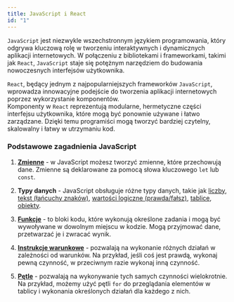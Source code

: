 ```yaml
---
title: JavaScript i React
id: "1"
---
```


`JavaScript` jest niezwykle wszechstronnym językiem programowania, który odgrywa kluczową rolę w tworzeniu interaktywnych i dynamicznych aplikacji internetowych. W połączeniu z bibliotekami i frameworkami, takimi jak `React`, `JavaScript` staje się potężnym narzędziem do budowania nowoczesnych interfejsów użytkownika.

`React`, będący jednym z najpopularniejszych frameworków `JavaScript`, wprowadza innowacyjne podejście do tworzenia aplikacji internetowych poprzez wykorzystanie komponentów.\
Komponenty w `React` reprezentują modularne, hermetyczne części interfejsu użytkownika, które mogą być ponownie używane i łatwo zarządzane. Dzięki temu programiści mogą tworzyć bardziej czytelny, skalowalny i łatwy w utrzymaniu kod.


### Podstawowe zagadnienia JavaScript

1. <a href="/glossary/zmienna/" target="_blank">**Zmienne**</a> - w JavaScript możesz tworzyć zmienne, które przechowują dane. Zmienne są deklarowane za pomocą słowa kluczowego `let` lub `const`.

2. **Typy danych** - JavaScript obsługuje różne typy danych, takie jak <a href="/glossary/liczba/" target="_blank">liczby</a>, <a href="/glossary/tekst/" target="_blank">tekst (łańcuchy znaków)</a>, <a href="/glossary/wartosc-logiczna/" target="_blank">wartości logiczne (prawda/fałsz)</a>, <a href="/glossary/tablica/" target="_blank">tablice</a>, <a href="/glossary/obiekt/" target="_blank">obiekty</a>.

3. <a href="/glossary/funkcja/" target="_blank">**Funkcje**</a> - to bloki kodu, które wykonują określone zadania i mogą być wywoływane w dowolnym miejscu w kodzie. Mogą przyjmować dane, przetwarzać je i zwracać wynik.

4. <a href="/glossary/instrukcje-warunkowe/" target="_blank">**Instrukcje warunkowe**</a> - pozwalają na wykonanie różnych działań w zależności od warunków. Na przykład, jeśli coś jest prawdą, wykonaj pewną czynność, w przeciwnym razie wykonaj inną czynność.

5. <a href="/glossary/petle/" target="_blank">**Pętle**</a> - pozwalają na wykonywanie tych samych czynności wielokrotnie. Na przykład, możemy użyć pętli `for` do przeglądania elementów w tablicy i wykonania określonych działań dla każdego z nich.

